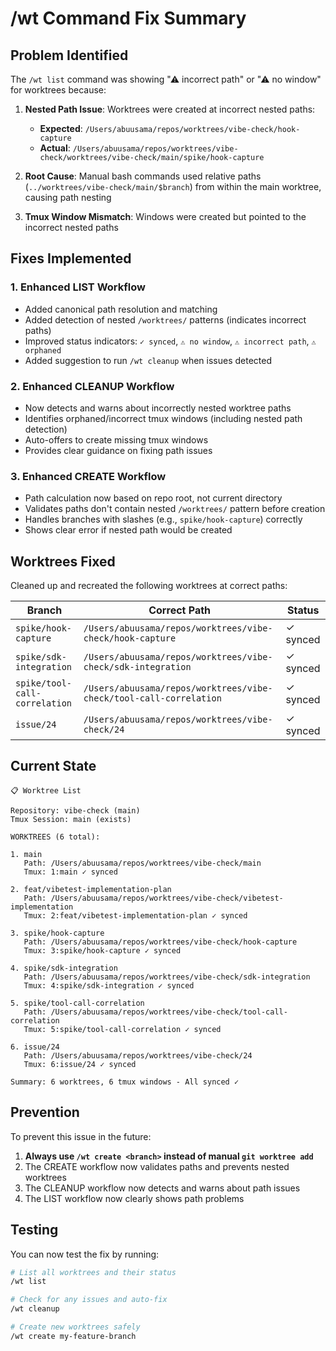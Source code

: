 # /wt Command Fix Summary

## Problem Identified

The `/wt list` command was showing "⚠ incorrect path" or "⚠ no window" for worktrees because:

1. **Nested Path Issue**: Worktrees were created at incorrect nested paths:
   - **Expected**: `/Users/abuusama/repos/worktrees/vibe-check/hook-capture`
   - **Actual**: `/Users/abuusama/repos/worktrees/vibe-check/worktrees/vibe-check/main/spike/hook-capture`

2. **Root Cause**: Manual bash commands used relative paths (`../worktrees/vibe-check/main/$branch`) from within the main worktree, causing path nesting

3. **Tmux Window Mismatch**: Windows were created but pointed to the incorrect nested paths

## Fixes Implemented

### 1. Enhanced LIST Workflow
- Added canonical path resolution and matching
- Added detection of nested `/worktrees/` patterns (indicates incorrect paths)
- Improved status indicators: `✓ synced`, `⚠ no window`, `⚠ incorrect path`, `⚠ orphaned`
- Added suggestion to run `/wt cleanup` when issues detected

### 2. Enhanced CLEANUP Workflow
- Now detects and warns about incorrectly nested worktree paths
- Identifies orphaned/incorrect tmux windows (including nested path detection)
- Auto-offers to create missing tmux windows
- Provides clear guidance on fixing path issues

### 3. Enhanced CREATE Workflow
- Path calculation now based on repo root, not current directory
- Validates paths don't contain nested `/worktrees/` pattern before creation
- Handles branches with slashes (e.g., `spike/hook-capture`) correctly
- Shows clear error if nested path would be created

## Worktrees Fixed

Cleaned up and recreated the following worktrees at correct paths:

| Branch | Correct Path | Status |
|--------|-------------|--------|
| `spike/hook-capture` | `/Users/abuusama/repos/worktrees/vibe-check/hook-capture` | ✓ synced |
| `spike/sdk-integration` | `/Users/abuusama/repos/worktrees/vibe-check/sdk-integration` | ✓ synced |
| `spike/tool-call-correlation` | `/Users/abuusama/repos/worktrees/vibe-check/tool-call-correlation` | ✓ synced |
| `issue/24` | `/Users/abuusama/repos/worktrees/vibe-check/24` | ✓ synced |

## Current State

```
📋 Worktree List

Repository: vibe-check (main)
Tmux Session: main (exists)

WORKTREES (6 total):

1. main
   Path: /Users/abuusama/repos/worktrees/vibe-check/main
   Tmux: 1:main ✓ synced

2. feat/vibetest-implementation-plan
   Path: /Users/abuusama/repos/worktrees/vibe-check/vibetest-implementation
   Tmux: 2:feat/vibetest-implementation-plan ✓ synced

3. spike/hook-capture
   Path: /Users/abuusama/repos/worktrees/vibe-check/hook-capture
   Tmux: 3:spike/hook-capture ✓ synced

4. spike/sdk-integration
   Path: /Users/abuusama/repos/worktrees/vibe-check/sdk-integration
   Tmux: 4:spike/sdk-integration ✓ synced

5. spike/tool-call-correlation
   Path: /Users/abuusama/repos/worktrees/vibe-check/tool-call-correlation
   Tmux: 5:spike/tool-call-correlation ✓ synced

6. issue/24
   Path: /Users/abuusama/repos/worktrees/vibe-check/24
   Tmux: 6:issue/24 ✓ synced

Summary: 6 worktrees, 6 tmux windows - All synced ✓
```

## Prevention

To prevent this issue in the future:

1. **Always use `/wt create <branch>` instead of manual `git worktree add`**
2. The CREATE workflow now validates paths and prevents nested worktrees
3. The CLEANUP workflow now detects and warns about path issues
4. The LIST workflow now clearly shows path problems

## Testing

You can now test the fix by running:

```bash
# List all worktrees and their status
/wt list

# Check for any issues and auto-fix
/wt cleanup

# Create new worktrees safely
/wt create my-feature-branch
```


